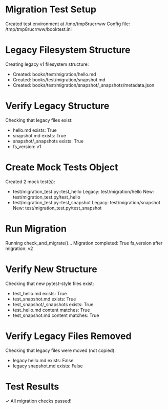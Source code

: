 # Migration Test Setup

Created test environment at /tmp/tmp8rucrrww
Config file: /tmp/tmp8rucrrww/booktest.ini

# Legacy Filesystem Structure

Creating legacy v1 filesystem structure:
 - Created: books/test/migration/hello.md
 - Created: books/test/migration/snapshot.md
 - Created: books/test/migration/snapshot/_snapshots/metadata.json

# Verify Legacy Structure

Checking that legacy files exist:
 - hello.md exists: True
 - snapshot.md exists: True
 - snapshot/_snapshots exists: True
 - fs_version: v1

# Create Mock Tests Object

Created 2 mock test(s):
 - test/migration_test.py::test_hello
   Legacy: test/migration/hello
   New: test/migration_test.py/test_hello
 - test/migration_test.py::test_snapshot
   Legacy: test/migration/snapshot
   New: test/migration_test.py/test_snapshot

# Run Migration

Running check_and_migrate()...
Migration completed: True
fs_version after migration: v2

# Verify New Structure

Checking that new pytest-style files exist:
 - test_hello.md exists: True
 - test_snapshot.md exists: True
 - test_snapshot/_snapshots exists: True
 - test_hello.md content matches: True
 - test_snapshot.md content matches: True

# Verify Legacy Files Removed

Checking that legacy files were moved (not copied):
 - legacy hello.md exists: False
 - legacy snapshot.md exists: False

# Test Results

✓ All migration checks passed!

